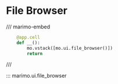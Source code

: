 # File Browser

/// marimo-embed

```python
    @app.cell
    def __():
        mo.vstack([mo.ui.file_browser()])
        return
```

///

::: marimo.ui.file_browser

